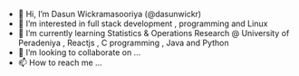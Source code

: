 - 👋 Hi, I’m Dasun Wickramasooriya (@dasunwickr)
- 👀 I’m interested in full stack development , programming and Linux
- 🌱 I’m currently learning Statistics & Operations Research @ University of Peradeniya , Reactjs , C programming , Java and Python
- 💞️ I’m looking to collaborate on ...
- 📫 How to reach me ...

<!---
dasunwickr/dasunwickr is a ✨ special ✨ repository because its `README.md` (this file) appears on your GitHub profile.
You can click the Preview link to take a look at your changes.
--->
